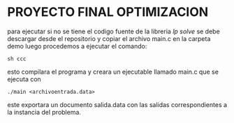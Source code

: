 # PROYECTO FINAL OPTIMIZACION

para ejecutar si no se tiene el codigo fuente de la libreria *lp solve* se debe descargar
desde el repositorio y copiar el archivo main.c en la carpeta demo luego procedemos
a ejecutar el comando:

```
sh ccc
```

esto compilara el programa y creara un ejecutable llamado main.c que se ejecuta con


```
./main <archivoentrada.data>

```

este exportara un documento salida.data con las salidas correspondientes a la instancia
del problema.
